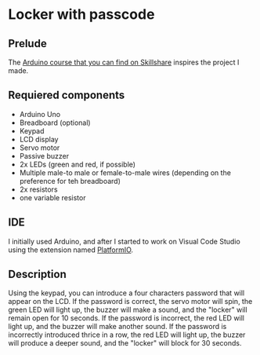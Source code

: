 # Locker with passcode
## Prelude
The [Arduino course that you can find on Skillshare](https://skl.sh/3BiAi2E) inspires the project I made.

## Requiered components
- Arduino Uno
- Breadboard (optional)
- Keypad
- LCD display
- Servo motor
- Passive buzzer
- 2x LEDs (green and red, if possible)
- Multiple male-to male or female-to-male wires (depending on the preference for teh breadboard)
- 2x resistors
- one variable resistor

## IDE
I initially used Arduino, and after I started to work on Visual Code Studio using the extension named [PlatformIO](https://marketplace.visualstudio.com/items?itemName=platformio.platformio-ide).

## Description
Using the keypad, you can introduce a four characters password that will appear on the LCD. If the password is correct, the servo motor will spin, the green LED will light up, the buzzer will make a sound, and the "locker" will remain open for 10 seconds. If the password is incorrect, the red LED will light up, and the buzzer will make another sound. If the password is incorrectly introduced thrice in a row, the red LED will light up, the buzzer will produce a deeper sound, and the "locker" will block for 30 seconds.

